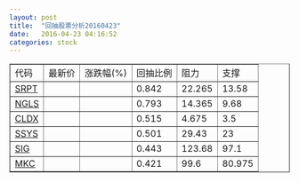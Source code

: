 ```yaml
---
layout: post
title:  "回抽股票分析20160423"
date:   2016-04-23 04:16:52
categories: stock
---
```

<script type="text/javascript">
var stockList = []
stockList.push('gb_srpt');
stockList.push('gb_ngls');
stockList.push('gb_cldx');
stockList.push('gb_ssys');
stockList.push('gb_sig');
stockList.push('gb_mkc');
</script>
<table border="1">
 <tr>
 <td>代码</td>
 <td>最新价</td>
 <td>涨跌幅(%)</td>
 <td>回抽比例</td>
 <td>阻力</td>
 <td>支撑</td>
</tr>
  <tr id="srpt">
  <td><a href="http://stock.finance.sina.com.cn/usstock/quotes/SRPT.html" target="_blank">SRPT</a></td><td></td><td></td><td>0.842</td><td>22.265</td><td>13.58</td></tr>
  <tr id="ngls">
  <td><a href="http://stock.finance.sina.com.cn/usstock/quotes/NGLS.html" target="_blank">NGLS</a></td><td></td><td></td><td>0.793</td><td>14.365</td><td>9.68</td></tr>
  <tr id="cldx">
  <td><a href="http://stock.finance.sina.com.cn/usstock/quotes/CLDX.html" target="_blank">CLDX</a></td><td></td><td></td><td>0.515</td><td>4.675</td><td>3.5</td></tr>
  <tr id="ssys">
  <td><a href="http://stock.finance.sina.com.cn/usstock/quotes/SSYS.html" target="_blank">SSYS</a></td><td></td><td></td><td>0.501</td><td>29.43</td><td>23</td></tr>
  <tr id="sig">
  <td><a href="http://stock.finance.sina.com.cn/usstock/quotes/SIG.html" target="_blank">SIG</a></td><td></td><td></td><td>0.443</td><td>123.68</td><td>97.1</td></tr>
  <tr id="mkc">
  <td><a href="http://stock.finance.sina.com.cn/usstock/quotes/MKC.html" target="_blank">MKC</a></td><td></td><td></td><td>0.421</td><td>99.6</td><td>80.975</td></tr>
</table>
